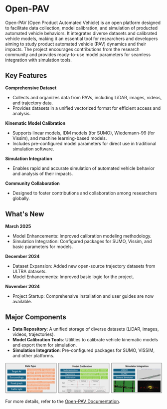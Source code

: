 # Open-PAV

Open-PAV (Open Product Automated Vehicle) is an open platform designed to facilitate data collection, model calibration, and simulation of producted automated vehicle behaviors. It integrates diverse datasets and calibrated vehicle models, making it an essential tool for researchers and developers aiming to study product automated vehicle (PAV) dynamics and their impacts. The project encourages contributions from the research community and provides ready-to-use model parameters for seamless integration with simulation tools.

## Key Features

**Comprehensive Dataset**

- Collects and organizes data from PAVs, including LiDAR, images, videos, and trajectory data.
- Provides datasets in a unified vectorized format for efficient access and analysis.

**Kinematic Model Calibration**

- Supports linear models, IDM models (for SUMO), Wiedemann-99 (for Vissim), and machine learning-based models.
- Includes pre-configured model parameters for direct use in traditional simulation software.

**Simulation Integration**

- Enables rapid and accurate simulation of automated vehicle behavior and analysis of their impacts.

**Community Collaboration**

- Designed to foster contributions and collaboration among researchers globally.

## What's New

**March 2025**

- Model Enhancements: Improved calibration modeling methodology.
- Simulation Integration: Configured packages for SUMO, Vissim, and basic parameters for models.

**December 2024**

- Dataset Expansion: Added new open-source trajectory datasets from ULTRA datasets.
- Model Enhancements: Improved basic logic for the project.

**November 2024**

- Project Startup: Comprehensive installation and user guides are now available.

## Major Components

- **Data Repository**: A unified storage of diverse datasets (LiDAR, images, videos, trajectories).
- **Model Calibration Tools**: Utilities to calibrate vehicle kinematic models and export them for simulation.
- **Simulation Integration**: Pre-configured packages for SUMO, VISSIM, and other platforms.
<img src="images/Workflow.png" alt="Major Components" width="600">


For more details, refer to the [Open-PAV Documentation](#).
